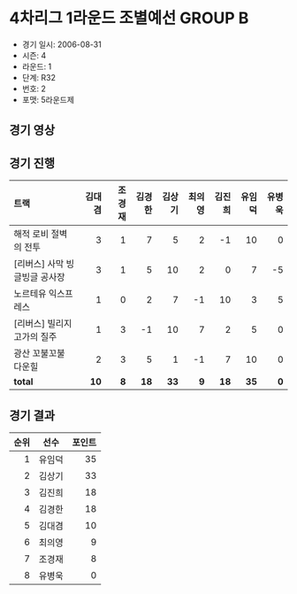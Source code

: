 # 4차리그 1라운드 조별예선 GROUP B

- 경기 일시: 2006-08-31
- 시즌: 4
- 라운드: 1
- 단계: R32
- 번호: 2
- 포맷: 5라운드제





## 경기 영상
## 경기 진행

| 트랙 | 김대겸 | 조경재 | 김경한 | 김상기 | 최의영 | 김진희 | 유임덕 | 유병욱 |
|:---|---:|---:|---:|---:|---:|---:|---:|---:|
| 해적 로비 절벽의 전투 | 3 | 1 | 7 | 5 | 2 | -1 | 10 | 0 |
| [리버스] 사막 빙글빙글 공사장 | 3 | 1 | 5 | 10 | 2 | 0 | 7 | -5 |
| 노르테유 익스프레스 | 1 | 0 | 2 | 7 | -1 | 10 | 3 | 5 |
| [리버스] 빌리지 고가의 질주 | 1 | 3 | -1 | 10 | 7 | 2 | 5 | 0 |
| 광산 꼬불꼬불 다운힐 | 2 | 3 | 5 | 1 | -1 | 7 | 10 | 0 |
| __total__ | __10__ | __8__ | __18__ | __33__ | __9__ | __18__ | __35__ | __0__ |




## 경기 결과

| 순위 | 선수 | 포인트 |
|---:|:---:|---:|
| 1 | 유임덕 | 35 |
| 2 | 김상기 | 33 |
| 3 | 김진희 | 18 |
| 4 | 김경한 | 18 |
| 5 | 김대겸 | 10 |
| 6 | 최의영 | 9 |
| 7 | 조경재 | 8 |
| 8 | 유병욱 | 0 |

